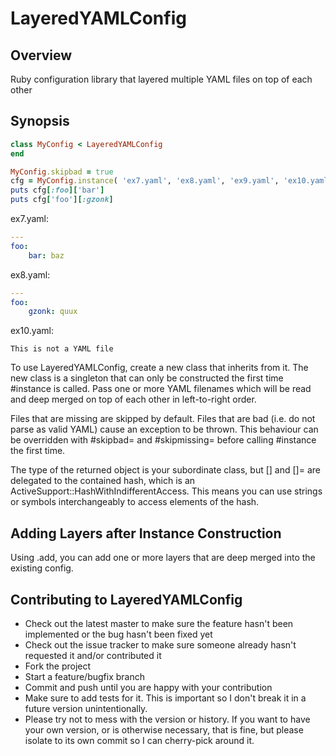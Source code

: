 LayeredYAMLConfig
=================

Overview
--------

Ruby configuration library that layered multiple YAML files on top of each other

Synopsis
--------

```ruby
class MyConfig < LayeredYAMLConfig
end

MyConfig.skipbad = true
cfg = MyConfig.instance( 'ex7.yaml', 'ex8.yaml', 'ex9.yaml', 'ex10.yaml' )
puts cfg[:foo]['bar']
puts cfg['foo'][:gzonk]
```

ex7.yaml:
```yaml
---
foo:
    bar: baz
```

ex8.yaml:
```yaml
---
foo:
    gzonk: quux
```

ex10.yaml:
```text
This is not a YAML file
```

To use LayeredYAMLConfig, create a new class that inherits from it.  The new class is a singleton
that can only be constructed the first time #instance is called.  Pass one or more YAML filenames which
will be read and deep merged on top of each other in left-to-right order.

Files that are missing are skipped by default.  Files that are bad (i.e. do not parse as valid YAML) cause
an exception to be thrown.  This behaviour can be overridden with #skipbad= and #skipmissing= before
calling #instance the first time.

The type of the returned object is your subordinate class, but [] and []= are delegated to the contained
hash, which is an ActiveSupport::HashWithIndifferentAccess.  This means you can use strings or symbols
interchangeably to access elements of the hash.

Adding Layers after Instance Construction
-----------------------------------------

Using .add, you can add one or more layers that are deep merged into the existing config.

Contributing to LayeredYAMLConfig
---------------------------------
 
* Check out the latest master to make sure the feature hasn't been implemented or the bug hasn't been fixed yet
* Check out the issue tracker to make sure someone already hasn't requested it and/or contributed it
* Fork the project
* Start a feature/bugfix branch
* Commit and push until you are happy with your contribution
* Make sure to add tests for it. This is important so I don't break it in a future version unintentionally.
* Please try not to mess with the version or history. If you want to have your own version, or is otherwise necessary, that is fine, but please isolate to its own commit so I can cherry-pick around it.
